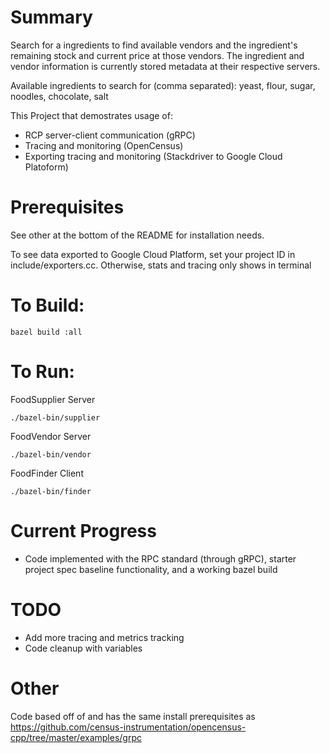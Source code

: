 # Summary
Search for a ingredients to find available vendors and the ingredient's remaining stock and current price at those vendors. The ingredient and vendor information is currently stored metadata at their respective servers.

Available ingredients to search for (comma separated): yeast, flour, sugar, noodles, chocolate, salt


This Project that demostrates usage of:
- RCP server-client communication (gRPC)
- Tracing and monitoring (OpenCensus)
- Exporting tracing and monitoring (Stackdriver to Google Cloud Platoform) 


# Prerequisites
See other at the bottom of the README for installation needs.

To see data exported to Google Cloud Platform, set your project ID in include/exporters.cc. Otherwise, stats and tracing only shows in terminal


# To Build:
`bazel build :all`

# To Run:
FoodSupplier Server

`./bazel-bin/supplier`

FoodVendor Server

`./bazel-bin/vendor`

FoodFinder Client

`./bazel-bin/finder`

# Current Progress
- Code implemented with the RPC standard (through gRPC), starter project spec baseline functionality, and a working bazel build

# TODO
- Add more tracing and metrics tracking
- Code cleanup with variables

# Other
Code based off of and has the same install prerequisites as https://github.com/census-instrumentation/opencensus-cpp/tree/master/examples/grpc
